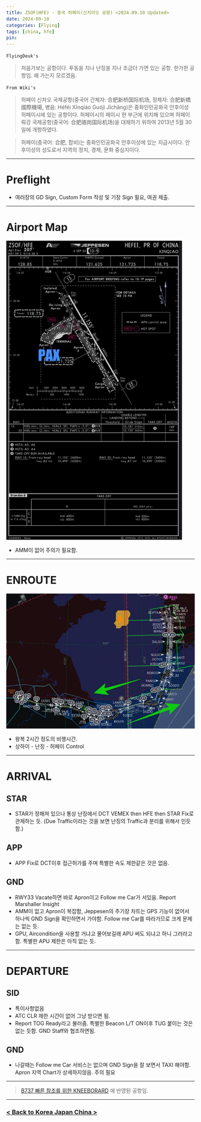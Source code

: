 ```yaml
---
title: ZSOF(HFE) - 중국 허페이(신치아오 공항) <2024.09.10 Updated>
date: 2024-09-10
categories: [Flying]
tags: [china, hfe]
pin:
---
```


`FlyingDeuk's`
> 처음가보는 공항이다. 푸동을 지나 난징을 지나 조금더 가면 있는 공항. 한가한 공항임. 왜 가는지 모르겠음.   



`From Wiki's`
> 허페이 신차오 국제공항(중국어 간체자: 合肥新桥国际机场, 정체자: 合肥新橋國際機場, 병음: Héféi Xīnqiáo Guójì Jīchǎng)은 중화인민공화국 안후이성 허페이시에 있는 공항이다. 허페이시의 페이시 현 부근에 위치해 있으며 허페이 뤄강 국제공항(중국어: 合肥骆岗国际机场)을 대체하기 위하여 2013년 5월 30일에 개항하였다.

> 허페이(중국어: 合肥, 합비)는 중화인민공화국 안후이성에 있는 지급시이다. 안후이성의 성도로서 지역의 정치, 경제, 문화 중심지이다.

--------

# Preflight
- 여러장의 GD Sign, Custom Form 작성 및 기장 Sign 필요, 여권 제출. 

---------

# Airport Map
![hfe](/img/flying/airport/hfe_ap.jpg)

- AMM이 없어 주의가 필요함. 


------------

# ENROUTE
![hfe](/img/flying/airport/icnhfe.jpg)

- 왕복 2시간 정도의 비행시간. 
- 상하이 - 난징 - 허페이 Control

--------

# ARRIVAL
## STAR
- STAR가 정해져 있으나 통상 난징에서 DCT VEMEX then HFE then STAR Fix로 관제하는 듯. (Due Traffic이라는 것을 보면 난징의 Traffic과 분리를 위해서 인듯함.)

## APP
- APP Fix로 DCT이후 접근허가를 주며 특별한 속도 제한같은 것은 없음. 

## GND
- RWY33 Vacate하면 바로 Apron이고 Follow me Car가 서있음. Report Marshaller Insight 
- AMM이 없고 Apron이 복잡함, Jeppesen의 주기장 차트는 GPS 기능이 없어서 하나씩 GND Sign을 확인하면서 가야함. Follow me Car를 따라가므로 크게 문제는 없는 듯. 
- GPU, Aircondition을 사용할 거냐고 물어보길래 APU 써도 되냐고 하니 그러라고 함. 특별한 APU 제한은 아직 없는 듯. 

-------

# DEPARTURE
## SID
- 특이사항없음
- ATC CLR 제한 시간이 없어 그냥 받으면 됨. 
- Report TOG Ready라고 불러줌. 특별한 Beacon L/T ON이후 TUG 붙이는 것은 없는 듯함. GND Staff와 협조하면됨. 


## GND
- 나갈때는 Follow me Car 서비스는 없으며 GND Sign을 잘 보면서 TAXI 해야함. Apron 지역 Chart가 상세하지않음. 주의 필요 

----

> [B737 빠른 참조를 위한 KNEEBORARD](/posts/B737-kneeboard/) 에 반영된 공항임. 

-------


### [< Back to Korea Japan China >](/posts/KoreaJapanChina/)
